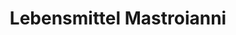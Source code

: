 ---
title: "Lebensmittel Mastroianni"
url: /guemligen/lebensmittel-mastroianni/
shop: Lebensmittel
---
